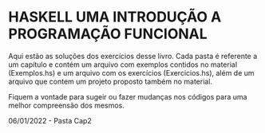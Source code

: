 # HASKELL UMA INTRODUÇÃO A PROGRAMAÇÃO FUNCIONAL

Aqui estão as soluções dos exercícios desse livro. Cada pasta é referente a um capítulo e contém um arquivo com exemplos contidos no material (Exemplos.hs) e um arquivo com os
exercícios (Exercicios.hs), além de um arquivo que contem um projeto proposto também no material.

Fiquem a vontade para sugeir ou fazer mudanças nos códigos para uma melhor compreensão dos mesmos.

06/01/2022 - Pasta Cap2
